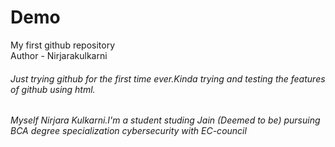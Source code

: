 # Demo
My first github repository
<br>
Author - Nirjarakulkarni
 
<h6>Just trying github for the first time ever.Kinda trying and testing the features of github using html.</h6>
<h6>Myself Nirjara Kulkarni.I'm a student studing Jain (Deemed to be) pursuing BCA degree specialization cybersecurity with EC-council</h6>
